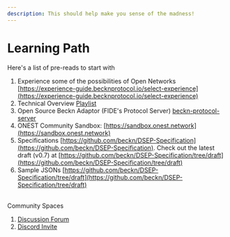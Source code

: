 ```yaml
---
description: This should help make you sense of the madness!
---
```


# Learning Path

Here's a list of pre-reads to start with

1. Experience some of the possibilities of Open Networks [https://experience-guide.becknprotocol.io/select-experience](https://experience-guide.becknprotocol.io/select-experience)
2. Technical Overview [Playlist](https://drive.google.com/drive/folders/18mwSy3u-MSj1FpU7i79e39h0x6ylins7?usp=drive\_link)
3. Open Source Beckn Adaptor (FIDE's Protocol Server) [beckn-protocol-server](integration-of-open-source-adaptors/beckn-protocol-server/ "mention")
4. ONEST Community Sandbox: [https://sandbox.onest.network](https://sandbox.onest.network)
5. Specifications [https://github.com/beckn/DSEP-Specification](https://github.com/beckn/DSEP-Specification). Check out the latest draft (v0.7) at [https://github.com/beckn/DSEP-Specification/tree/draft](https://github.com/beckn/DSEP-Specification/tree/draft)
6. Sample JSONs [https://github.com/beckn/DSEP-Specification/tree/draft](https://github.com/beckn/DSEP-Specification/tree/draft)

\
Community Spaces

1. [Discussion Forum](https://github.com/orgs/ONEST-Network/discussions)
2. [Discord Invite](https://discord.gg/eB7CAmbrrB)
